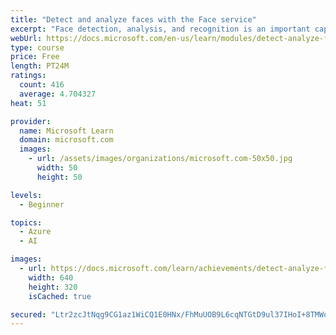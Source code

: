 ```yaml
---
title: "Detect and analyze faces with the Face service"
excerpt: "Face detection, analysis, and recognition is an important capability for artificial intelligence (AI) solutions. The Face cognitive service in Azure makes it easy integrate these capabilities into your applications."
webUrl: https://docs.microsoft.com/en-us/learn/modules/detect-analyze-faces/
type: course
price: Free
length: PT24M
ratings:
  count: 416
  average: 4.704327
heat: 51

provider:
  name: Microsoft Learn
  domain: microsoft.com
  images:
    - url: /assets/images/organizations/microsoft.com-50x50.jpg
      width: 50
      height: 50

levels:
  - Beginner

topics:
  - Azure
  - AI

images:
  - url: https://docs.microsoft.com/learn/achievements/detect-analyze-faces-social.png
    width: 640
    height: 320
    isCached: true

secured: "Ltr2zcJtNqg9CG1az1WiCQ1E0HNx/FhMuUOB9L6cqNTGtD9ul37IHoI+8TMWqMuFtX//1cjYGzOGh/0L4phZb5zMKn5vKJ3HbLCXFpMNIa1XXuVNT6bl3Et+2xs0McofIwGW2LsjOOn+rVbhHxCCzyqnPNNF5PBb2J10bQDH3IYIE0wzvaOE6PAz87b3Y4U4DvPB6A4G8o+TpkyY4uPFDhfV8PiKUFJTAeHplzkzji6/OXGP229ezVnFUXzv2Kujs9uiDh/MLPQjDQ4gXxaWhK644p8ZoS3vM3qa72P2rV8mkkkog6SynDOeNWkV7rQVBHrhpNZoaGVZPw04g2NKYu7zDQEBVCi4csJxEwTulv7oKXcTNzNO5H+vwL6ASIimXyQLXKmArWdZ94AcfnapCSTV+E8uUpmB+aLUeXTRuP0=;ObeMHpEg+gUCyJoR9YUhPQ=="
---
```


